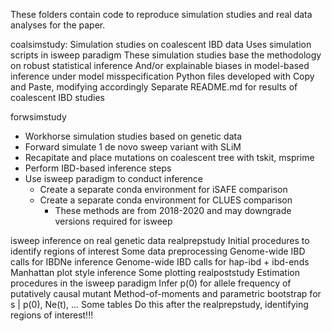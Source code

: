 These folders contain code to reproduce simulation studies and real data analyses for the paper.

coalsimstudy:
  Simulation studies on coalescent IBD data
  Uses simulation scripts in isweep paradigm
  These simulation studies base the methodology on robust statistical inference
  And/or explainable biases in model-based inference under model misspecification
  Python files developed with Copy and Paste, modifying accordingly
  Separate README.md for results of coalescent IBD studies
  
forwsimstudy
  * Workhorse simulation studies based on genetic data
  * Forward simulate 1 de novo sweep variant with SLiM
  * Recapitate and place mutations on coalescent tree with tskit, msprime
  * Perform IBD-based inference steps
  * Use isweep paradigm to conduct inference
    * Create a separate conda environment for iSAFE comparison
    * Create a separate conda environment for CLUES comparison
      * These methods are from 2018-2020 and may downgrade versions required for isweep
      
isweep inference on real genetic data
  realprepstudy
    Initial procedures to identify regions of interest
      Some data preprocessing
      Genome-wide IBD calls for IBDNe inference
      Genome-wide IBD calls for hap-ibd + ibd-ends
      Manhattan plot style inference
      Some plotting
  realpoststudy
    Estimation procedures in the isweep paradigm
      Infer p(0) for allele frequency of putatively causal mutant
      Method-of-moments and parametric bootstrap for s | p(0), Ne(t), ...
      Some tables
    Do this after the realprepstudy, identifying regions of interest!!!
